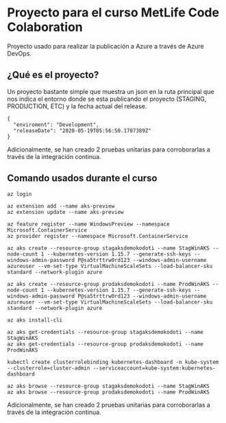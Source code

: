 # Proyecto para el curso MetLife Code Colaboration
Proyecto usado para realizar la publicación a Azure a través de Azure DevOps.

## ¿Qué es el proyecto?
Un proyecto bastante simple que muestra un json en la ruta principal que nos indica el entorno donde se esta publicando el proyecto (STAGING, PRODUCTION, ETC) y la fecha actual del release.

```
{
  "enviroment": "Development",
  "releaseDate": "2020-05-19T05:56:50.1707389Z"
}
```

Adicionalmente, se han creado 2 pruebas unitarias para corroborarlas a través de la integración continua.

## Comando usados durante el curso
```
az login

az extension add --name aks-preview
az extension update --name aks-preview

az feature register --name WindowsPreview --namespace Microsoft.ContainerService
az provider register --namespace Microsoft.ContainerService

az aks create --resource-group stagaksdemokodoti --name StagWinAKS --node-count 1 --kubernetes-version 1.15.7 --generate-ssh-keys --windows-admin-password P@sa5trttrw0rd123 --windows-admin-username azureuser --vm-set-type VirtualMachineScaleSets --load-balancer-sku standard --network-plugin azure

az aks create --resource-group prodaksdemokodoti --name ProdWinAKS --node-count 1 --kubernetes-version 1.15.7 --generate-ssh-keys --windows-admin-password P@sa5trttrw0rd123 --windows-admin-username azureuser --vm-set-type VirtualMachineScaleSets --load-balancer-sku standard --network-plugin azure

az aks install-cli

az aks get-credentials --resource-group stagaksdemokodoti --name StagWinAKS
az aks get-credentials --resource-group prodaksdemokodoti --name ProdWinAKS

kubectl create clusterrolebinding kubernetes-dashboard -n kube-system --clusterrole=cluster-admin --serviceaccount=kube-system:kubernetes-dashboard

az aks browse --resource-group stagaksdemokodoti --name StagWinAKS
az aks browse --resource-group prodaksdemokodoti --name ProdWinAKS
```

Adicionalmente, se han creado 2 pruebas unitarias para corroborarlas a través de la integración continua.
